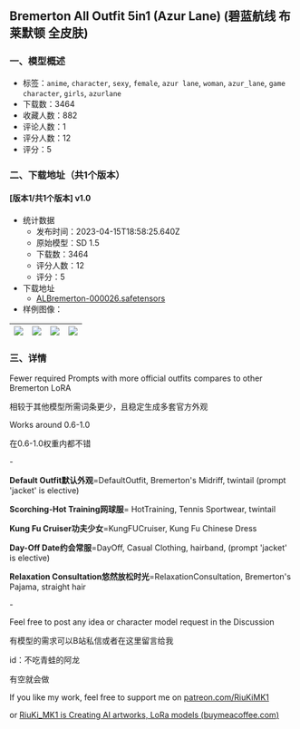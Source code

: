 ## Bremerton All Outfit 5in1 (Azur Lane) (碧蓝航线 布莱默顿 全皮肤)
### 一、模型概述

- 标签：`anime`, `character`, `sexy`, `female`, `azur lane`, `woman`, `azur_lane`, `game character`, `girls`, `azurlane`
- 下载数：3464
- 收藏人数：882
- 评论人数：1
- 评分人数：12
- 评分：5

### 二、下载地址（共1个版本）

#### [版本1/共1个版本] v1.0

- 统计数据
  - 发布时间：2023-04-15T18:58:25.640Z
  - 原始模型：SD 1.5
  - 下载数：3464
  - 评分人数：12
  - 评分：5
- 下载地址
  - [ALBremerton-000026.safetensors](https://civitai.com/api/download/models/46602)
- 样例图像：

| <img src="https://image.civitai.com/xG1nkqKTMzGDvpLrqFT7WA/29170e76-e65a-469f-1609-f51530b71400/width=450/503910.jpeg" /> | <img src="https://image.civitai.com/xG1nkqKTMzGDvpLrqFT7WA/9e167f34-ef5b-4866-eb7f-8d1911f87700/width=450/503878.jpeg" /> | <img src="https://image.civitai.com/xG1nkqKTMzGDvpLrqFT7WA/9df6022c-dcee-4378-26a9-85836a810000/width=450/503870.jpeg" /> | <img src="https://image.civitai.com/xG1nkqKTMzGDvpLrqFT7WA/f307c4ab-3c22-4cb2-cea3-00b1d36e0900/width=450/503872.jpeg" /> |
| ---- | ---- | ---- | ---- |


### 三、详情
<p>Fewer required Prompts with more official outfits compares to other Bremerton LoRA</p><p>相较于其他模型所需词条更少，且稳定生成多套官方外观</p><p>Works around 0.6-1.0</p><p>在0.6-1.0权重内都不错</p><p>-</p><p><strong>Default Outfit默认外观</strong>=DefaultOutfit, Bremerton's Midriff, twintail (prompt 'jacket' is elective)</p><p><strong>Scorching-Hot Training网球服</strong>= HotTraining, Tennis Sportwear, twintail</p><p><strong>Kung Fu Cruiser功夫少女</strong>=KungFUCruiser, Kung Fu Chinese Dress</p><p><strong>Day-Off Date约会常服</strong>=DayOff, Casual Clothing, hairband, (prompt 'jacket' is elective)</p><p><strong>Relaxation Consultation悠然放松时光</strong>=RelaxationConsultation, Bremerton's Pajama, straight hair</p><p>-</p><p>Feel free to post any idea or character model request in the Discussion</p><p>有模型的需求可以B站私信或者在这里留言给我</p><p>id：不吃青蛙的阿龙</p><p>有空就会做</p><p>If you like my work, feel free to support me on <a target="_blank" rel="ugc" href="http://patreon.com/RiuKiMK1">patreon.com/RiuKiMK1</a></p><p>or <a target="_blank" rel="ugc" href="https://www.buymeacoffee.com/RiuKiMk1">RiuKi_MK1 is Creating AI artworks, LoRa models (</a><a target="_blank" rel="ugc" href="http://buymeacoffee.com">buymeacoffee.com</a><a target="_blank" rel="ugc" href="https://www.buymeacoffee.com/RiuKiMk1">)</a></p>